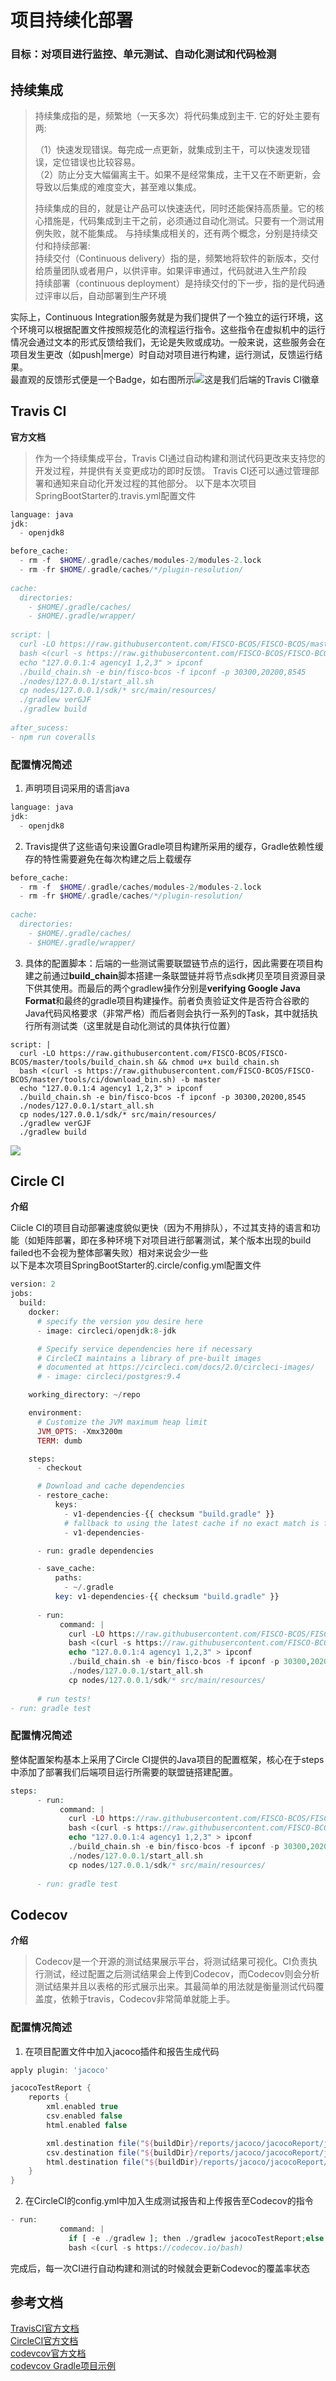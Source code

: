 # 项目持续化部署

### 目标：对项目进行监控、单元测试、自动化测试和代码检测


## 持续集成
>持续集成指的是，频繁地（一天多次）将代码集成到主干.
>它的好处主要有两:
>
>    （1）快速发现错误。每完成一点更新，就集成到主干，可以快速发现错误，定位错误也比较容易。<br/>
>    （2）防止分支大幅偏离主干。如果不是经常集成，主干又在不断更新，会导致以后集成的难度变大，甚至难以集成。
>
>持续集成的目的，就是让产品可以快速迭代，同时还能保持高质量。它的核心措施是，代码集成到主干之前，必须通过自动化测试。只要有一个测试用例失败，就不能集成。
>与持续集成相关的，还有两个概念，分别是持续交付和持续部署:<br/>
>持续交付（Continuous delivery）指的是，频繁地将软件的新版本，交付给质量团队或者用户，以供评审。如果评审通过，代码就进入生产阶段<br/>
>持续部署（continuous deployment）是持续交付的下一步，指的是代码通过评审以后，自动部署到生产环境

实际上，Continuous Integration服务就是为我们提供了一个独立的运行环境，这个环境可以根据配置文件按照规范化的流程运行指令。这些指令在虚拟机中的运行情况会通过文本的形式反馈给我们，无论是失败或成功。一般来说，这些服务会在项目发生更改（如push|merge）时自动对项目进行构建，运行测试，反馈运行结果。<br/>最直观的反馈形式便是一个Badge，如右图所示![](https://www.travis-ci.com/marknash666/springboot.svg?branch=master)这是我们后端的Travis CI徽章

## Travis CI

**官方文档**

>作为一个持续集成平台，Travis CI通过自动构建和测试代码更改来支持您的开发过程，并提供有关变更成功的即时反馈。 Travis CI还可以通过管理部署和通知来自动化开发过程的其他部分。
以下是本次项目SpringBootStarter的.travis.yml配置文件
```php
language: java
jdk:
  - openjdk8

before_cache:
  - rm -f  $HOME/.gradle/caches/modules-2/modules-2.lock
  - rm -fr $HOME/.gradle/caches/*/plugin-resolution/
  
cache:
  directories:
    - $HOME/.gradle/caches/
    - $HOME/.gradle/wrapper/
   
script: |
  curl -LO https://raw.githubusercontent.com/FISCO-BCOS/FISCO-BCOS/master/tools/build_chain.sh && chmod u+x build_chain.sh
  bash <(curl -s https://raw.githubusercontent.com/FISCO-BCOS/FISCO-BCOS/master/tools/ci/download_bin.sh) -b master
  echo "127.0.0.1:4 agency1 1,2,3" > ipconf
  ./build_chain.sh -e bin/fisco-bcos -f ipconf -p 30300,20200,8545
  ./nodes/127.0.0.1/start_all.sh
  cp nodes/127.0.0.1/sdk/* src/main/resources/
  ./gradlew verGJF
  ./gradlew build
  
after_sucess:
- npm run coveralls
```
### 配置情况简述
1. 声明项目词采用的语言java
```php
language: java
jdk:
  - openjdk8
```
2. Travis提供了这些语句来设置Gradle项目构建所采用的缓存，Gradle依赖性缓存的特性需要避免在每次构建之后上载缓存
```php
before_cache:
  - rm -f  $HOME/.gradle/caches/modules-2/modules-2.lock
  - rm -fr $HOME/.gradle/caches/*/plugin-resolution/
  
cache:
  directories:
    - $HOME/.gradle/caches/
    - $HOME/.gradle/wrapper/
```
3. 具体的配置脚本：后端的一些测试需要联盟链节点的运行，因此需要在项目构建之前通过**build_chain**脚本搭建一条联盟链并将节点sdk拷贝至项目资源目录下供其使用。而最后的两个gradlew操作分别是**verifying Google Java Format**和最终的gradle项目构建操作。前者负责验证文件是否符合谷歌的Java代码风格要求（非常严格）而后者则会执行一系列的Task，其中就括执行所有测试类（这里就是自动化测试的具体执行位置）
```
script: |
  curl -LO https://raw.githubusercontent.com/FISCO-BCOS/FISCO-BCOS/master/tools/build_chain.sh && chmod u+x build_chain.sh
  bash <(curl -s https://raw.githubusercontent.com/FISCO-BCOS/FISCO-BCOS/master/tools/ci/download_bin.sh) -b master
  echo "127.0.0.1:4 agency1 1,2,3" > ipconf
  ./build_chain.sh -e bin/fisco-bcos -f ipconf -p 30300,20200,8545
  ./nodes/127.0.0.1/start_all.sh
  cp nodes/127.0.0.1/sdk/* src/main/resources/
  ./gradlew verGJF
  ./gradlew build
```
![](https://github.com/marknash666/FiscoBcos-Exercises/blob/master/images/image-for-vehicle/vehicle_travis1.png)

## Circle CI

**介绍**

Ciicle CI的项目自动部署速度貌似更快（因为不用排队），不过其支持的语言和功能（如矩阵部署，即在多种环境下对项目进行部署测试，某个版本出现的build failed也不会视为整体部署失败）相对来说会少一些<br/>
以下是本次项目SpringBootStarter的.circle/config.yml配置文件
```php
version: 2
jobs:
  build:
    docker:
      # specify the version you desire here
      - image: circleci/openjdk:8-jdk

      # Specify service dependencies here if necessary
      # CircleCI maintains a library of pre-built images
      # documented at https://circleci.com/docs/2.0/circleci-images/
      # - image: circleci/postgres:9.4

    working_directory: ~/repo

    environment:
      # Customize the JVM maximum heap limit
      JVM_OPTS: -Xmx3200m
      TERM: dumb

    steps:
      - checkout

      # Download and cache dependencies
      - restore_cache:
          keys:
            - v1-dependencies-{{ checksum "build.gradle" }}
            # fallback to using the latest cache if no exact match is found
            - v1-dependencies-

      - run: gradle dependencies

      - save_cache:
          paths:
            - ~/.gradle
          key: v1-dependencies-{{ checksum "build.gradle" }}
          
      - run:     
           command: |
             curl -LO https://raw.githubusercontent.com/FISCO-BCOS/FISCO-BCOS/master/tools/build_chain.sh && chmod u+x build_chain.sh
             bash <(curl -s https://raw.githubusercontent.com/FISCO-BCOS/FISCO-BCOS/master/tools/ci/download_bin.sh) -b master
             echo "127.0.0.1:4 agency1 1,2,3" > ipconf
             ./build_chain.sh -e bin/fisco-bcos -f ipconf -p 30300,20200,8545
             ./nodes/127.0.0.1/start_all.sh
             cp nodes/127.0.0.1/sdk/* src/main/resources/
    
      # run tests!
- run: gradle test
```
### 配置情况简述
整体配置架构基本上采用了Circle CI提供的Java项目的配置框架，核心在于steps中添加了部署我们后端项目运行所需要的联盟链搭建配置。
```php
steps:      
      - run:     
           command: |
             curl -LO https://raw.githubusercontent.com/FISCO-BCOS/FISCO-BCOS/master/tools/build_chain.sh && chmod u+x build_chain.sh
             bash <(curl -s https://raw.githubusercontent.com/FISCO-BCOS/FISCO-BCOS/master/tools/ci/download_bin.sh) -b master
             echo "127.0.0.1:4 agency1 1,2,3" > ipconf
             ./build_chain.sh -e bin/fisco-bcos -f ipconf -p 30300,20200,8545
             ./nodes/127.0.0.1/start_all.sh
             cp nodes/127.0.0.1/sdk/* src/main/resources/
             
      - run: gradle test
```


## Codecov

**介绍**
>Codecov是一个开源的测试结果展示平台，将测试结果可视化。CI负责执行测试，经过配置之后测试结果会上传到Codecov，而Codecov则会分析测试结果并且以表格的形式展示出来。其最简单的用法就是衡量测试代码覆盖度，依赖于travis，Codecov非常简单就能上手。

### 配置情况简述
1. 在项目配置文件中加入jacoco插件和报告生成代码
```gradle
apply plugin: 'jacoco'

jacocoTestReport {
	reports {
		xml.enabled true
		csv.enabled false
		html.enabled false

		xml.destination file("${buildDir}/reports/jacoco/jacocoReport/jacocoXml.xml")
		csv.destination file("${buildDir}/reports/jacoco/jacocoReport/jacocoCsv.csv")
		html.destination file("${buildDir}/reports/jacoco/jacocoReport/jacocoHtml")
	}
}
```
2. 在CircleCI的config.yml中加入生成测试报告和上传报告至Codecov的指令
```php
- run:     
           command: |
             if [ -e ./gradlew ]; then ./gradlew jacocoTestReport;else gradle jacocoTestReport;fi
             bash <(curl -s https://codecov.io/bash)
```

完成后，每一次CI进行自动构建和测试的时候就会更新Codevoc的覆盖率状态
## 参考文档
[TravisCI官方文档](https://docs.travis-ci.com/user/languages/java/)<br/>
[CircleCI官方文档](https://docs.travis-ci.com/user/languages/java/)<br/>
[codevcov官方文档](https://docs.codecov.io/docs)<br/>
[codevcov Gradle项目示例](https://github.com/codecov/example-gradle)
